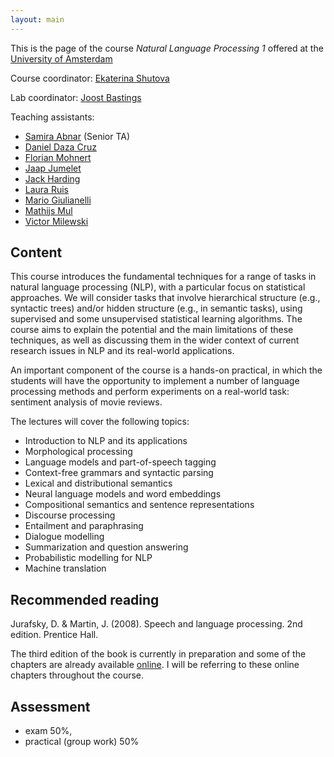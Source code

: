 ```yaml
---
layout: main
---
```


This is the page of the course *Natural Language Processing 1* offered at the [University of Amsterdam](http://www.uva.nl/)

Course coordinator: [Ekaterina Shutova](http://www.cl.cam.ac.uk/~es407/)

Lab coordinator: [Joost Bastings](https://bastings.github.io)

Teaching assistants: 
- [Samira Abnar](https://staff.fnwi.uva.nl/s.abnar/) (Senior TA)
- [Daniel Daza Cruz](mailto:dfdazac@gmail.com)
- [Florian Mohnert](mailto:florian.mohnert@student.uva.nl)
- [Jaap Jumelet](mailto:jumeletjaap@gmail.com)
- [Jack Harding](mailto:jackhardingwork@gmail.com)
- [Laura Ruis](mailto:l.e.ruis@uva.nl)
- [Mario Giulianelli](mailto:mario.giulianelli@student.uva.nl)
- [Mathijs Mul](mailto:mathijsmul@gmail.com)
- [Victor Milewski](mailto:victormilewski@gmail.com)


## Content

This course introduces the fundamental techniques for a range of tasks in natural language processing (NLP), with a particular focus on statistical approaches. We will consider tasks that involve hierarchical structure (e.g., syntactic trees) and/or hidden structure (e.g., in semantic tasks), using supervised and some unsupervised statistical learning algorithms. The course aims to explain the potential and the main limitations of these techniques, as well as discussing them in the wider context of current research issues in NLP and its real-world applications. 

An important component of the course is a hands-on practical, in which the students will have the opportunity to implement a number of language processing methods and perform experiments on a real-world task: sentiment analysis of movie reviews.

The lectures will cover the following topics:

- Introduction to NLP and its applications
- Morphological processing
- Language models and part-of-speech tagging
- Context-free grammars and syntactic parsing 
- Lexical and distributional semantics
- Neural language models and word embeddings 
- Compositional semantics and sentence representations 
- Discourse processing
- Entailment and paraphrasing 
- Dialogue modelling 
- Summarization and question answering
- Probabilistic modelling for NLP
- Machine translation 

## Recommended reading

Jurafsky, D. & Martin, J. (2008). Speech and language processing. 2nd edition. Prentice Hall.

The third edition of the book is currently in preparation and some of the chapters are already available [online](https://web.stanford.edu/~jurafsky/slp3/). I will be referring to these online chapters throughout the course.

## Assessment 

- exam 50%,
- practical (group work) 50%

